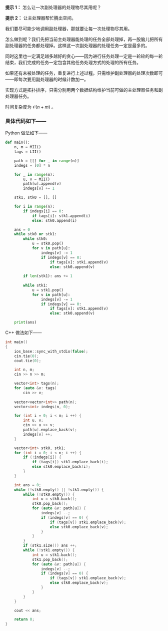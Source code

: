 **提示 1：** 怎么让一次副处理器的处理物尽其用呢？

**提示 2：** 让主处理器帮忙腾出空间。

我们要尽可能少地调用副处理器，那就要让每一次处理物尽其用。

怎么做到呢？我们先把当前主处理器能处理的任务全部处理掉，再一股脑儿把所有副处理器的任务都处理掉。这样这一次副处理器的处理任务一定是最多的。

同时这里也一定满足越多越好的贪心——因为进行任务处理一定是一轮轮的每一轮结束，我们完成的任务一定包含其他任务处理方式的处理的所有任务。

如果还有未被处理的任务，重复进行上述过程。只需维护副处理器的处理次数即可——即每次要用副处理器的时候计数加一。

实现方式是拓扑排序，只需分别用两个数据结构维护当前可做的主处理器任务和副处理器任务。

时间复杂度为 $\mathcal{O}(n+m)$ 。

### 具体代码如下——

Python 做法如下——

```Python []
def main():
    n, m = MII()
    tags = LII()

    path = [[] for _ in range(n)]
    indegs = [0] * n

    for _ in range(m):
        u, v = MII()
        path[u].append(v)
        indegs[v] += 1

    stk1, stk0 = [], []

    for i in range(n):
        if indegs[i] == 0:
            if tags[i]: stk1.append(i)
            else: stk0.append(i)

    ans = 0
    while stk0 or stk1:
        while stk0:
            u = stk0.pop()
            for v in path[u]:
                indegs[v] -= 1
                if indegs[v] == 0:
                    if tags[v]: stk1.append(v)
                    else: stk0.append(v)
        
        if len(stk1): ans += 1
        
        while stk1:
            u = stk1.pop()
            for v in path[u]:
                indegs[v] -= 1
                if indegs[v] == 0:
                    if tags[v]: stk1.append(v)
                    else: stk0.append(v)

    print(ans)
```

C++ 做法如下——

```cpp []
int main()
{
    ios_base::sync_with_stdio(false);
    cin.tie(0);
    cout.tie(0);

    int n, m;
    cin >> n >> m;

    vector<int> tags(n);
    for (auto &v: tags)
        cin >> v;
    
    vector<vector<int>> path(n);
    vector<int> indegs(n, 0);

    for (int i = 0; i < m; i ++) {
        int u, v;
        cin >> u >> v;
        path[u].emplace_back(v);
        indegs[v] ++;
    }

    vector<int> stk0, stk1;
    for (int i = 0; i < n; i ++) {
        if (!indegs[i]) {
            if (tags[i]) stk1.emplace_back(i);
            else stk0.emplace_back(i);
        }
    }

    int ans = 0;
    while (!stk0.empty() || !stk1.empty()) {
        while (!stk0.empty()) {
            int u = stk0.back();
            stk0.pop_back();
            for (auto &v: path[u]) {
                indegs[v] --;
                if (indegs[v] == 0) {
                    if (tags[v]) stk1.emplace_back(v);
                    else stk0.emplace_back(v);
                }
            }
        }
        if (stk1.size()) ans ++;
        while (!stk1.empty()) {
            int u = stk1.back();
            stk1.pop_back();
            for (auto &v: path[u]) {
                indegs[v] --;
                if (indegs[v] == 0) {
                    if (tags[v]) stk1.emplace_back(v);
                    else stk0.emplace_back(v);
                }
            }
        }
    }

    cout << ans;

    return 0;
}
```
